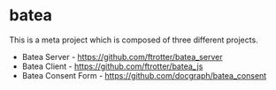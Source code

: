 # batea

This is a meta project which is composed of three different projects.

* Batea Server - https://github.com/ftrotter/batea_server
* Batea Client - https://github.com/ftrotter/batea_js
* Batea Consent Form - https://github.com/docgraph/batea_consent


